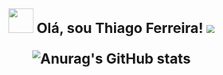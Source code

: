 <h1 align="center">
<img src="https://images.gamebanana.com/img/ico/sprays/sasuke.gif" width="50"> Olá, sou Thiago Ferreira! <img src="[https://media1.giphy.com/media/HuIiWZekURnZzBMAXK/giphy.gif](https://static.wikia.nocookie.net/valorant/images/c/cc/Doodle_Buds_Agents_Spray.png/revision/latest?cb=20220414130829) width=50"  
</h1>

![Anurag's GitHub stats](https://github-readme-stats.vercel.app/api?username=itsthiagow&show_icons=true&theme=transparent)
